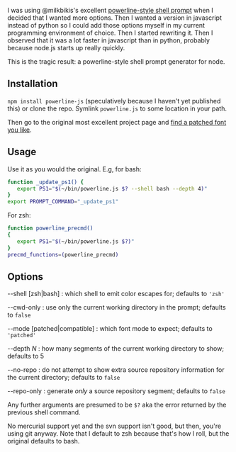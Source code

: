 I was using @milkbikis's excellent [powerline-style shell prompt](https://github.com/milkbikis/powerline-shell) when I decided that I wanted more options. Then I wanted a version in javascript instead of python so I could add those options myself in my current programming environment of choice. Then I started rewriting it. Then I observed that it was a lot faster in javascript than in python, probably because node.js starts up really quickly.

This is the tragic result: a powerline-style shell prompt generator for node.

## Installation

`npm install powerline-js` (speculatively because I haven't yet published this) or clone the repo. Symlink `powerline.js` to some location in your path.

Then go to the original most excellent project page and [find a patched font you like](https://github.com/Lokaltog/vim-powerline/wiki/Patched-fonts).

## Usage

Use it as you would the original. E.g, for bash:

```sh
function _update_ps1() {
   export PS1="$(~/bin/powerline.js $? --shell bash --depth 4)"
}
export PROMPT_COMMAND="_update_ps1"
```

For zsh:

```sh
function powerline_precmd()
{
   export PS1="$(~/bin/powerline.js $?)"
}
precmd_functions=(powerline_precmd)
```

## Options

--shell [zsh|bash]
: which shell to emit color escapes for; defaults to `'zsh'`

--cwd-only
: use only the current working directory in the prompt; defaults to `false`

--mode [patched|compatible]
: which font mode to expect; defaults to `'patched'`

--depth *N*
: how many segments of the current working directory to show; defaults to 5

--no-repo
: do not attempt to show extra source repository information for the current directory; defaults to `false`

--repo-only
: generate *only* a source repository segment; defaults to `false`

Any further arguments are presumed to be `$?` aka the error returned by the
previous shell command.

No mercurial support yet and the svn support isn't good, but then, you're using git anyway. Note that I default to zsh because that's how I roll, but the original defaults to bash.

